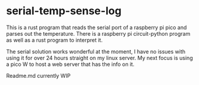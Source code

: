 # serial-temp-sense-log
This is a rust program that reads the serial port of a raspberry pi pico and parses out the temperature.
There is a raspberry pi circuit-python program as well as a rust program to interpret it. 

The serial solution works wonderful at the moment, I have no issues with using it for over 24 hours straight on my linux server. My next focus is using a pico W to host a web server that has the info on it.

Readme.md currently WIP
